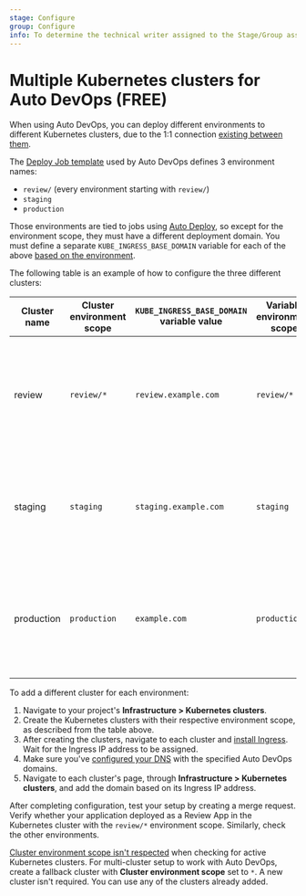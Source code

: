 ```yaml
---
stage: Configure
group: Configure
info: To determine the technical writer assigned to the Stage/Group associated with this page, see https://about.gitlab.com/handbook/product/ux/technical-writing/#assignments
---
```


# Multiple Kubernetes clusters for Auto DevOps **(FREE)**

When using Auto DevOps, you can deploy different environments to
different Kubernetes clusters, due to the 1:1 connection
[existing between them](../../user/project/clusters/multiple_kubernetes_clusters.md).

The [Deploy Job template](https://gitlab.com/gitlab-org/gitlab/-/blob/master/lib/gitlab/ci/templates/Jobs/Deploy.gitlab-ci.yml)
used by Auto DevOps defines 3 environment names:

- `review/` (every environment starting with `review/`)
- `staging`
- `production`

Those environments are tied to jobs using [Auto Deploy](stages.md#auto-deploy), so
except for the environment scope, they must have a different deployment domain.
You must define a separate `KUBE_INGRESS_BASE_DOMAIN` variable for each of the above
[based on the environment](../../ci/variables/index.md#limit-the-environment-scope-of-a-cicd-variable).

The following table is an example of how to configure the three different clusters:

| Cluster name | Cluster environment scope | `KUBE_INGRESS_BASE_DOMAIN` variable value | Variable environment scope | Notes |
|--------------|---------------------------|-------------------------------------------|----------------------------|---|
| review       | `review/*`                | `review.example.com`                      | `review/*`                 | The review cluster which runs all [Review Apps](../../ci/review_apps/index.md). `*` is a wildcard, used by every environment name starting with `review/`. |
| staging      | `staging`                 | `staging.example.com`                     | `staging`                  | Optional. The staging cluster that runs the deployments of the staging environments. You must [enable it first](customize.md#deploy-policy-for-staging-and-production-environments). |
| production   | `production`              | `example.com`                             | `production`               | The production cluster which runs the production environment deployments. You can use [incremental rollouts](customize.md#incremental-rollout-to-production). |

To add a different cluster for each environment:

1. Navigate to your project's **Infrastructure > Kubernetes clusters**.
1. Create the Kubernetes clusters with their respective environment scope, as
   described from the table above.
1. After creating the clusters, navigate to each cluster and
   [install Ingress](cloud_deployments/auto_devops_with_gke.md#install-ingress).
   Wait for the Ingress IP address to be assigned.
1. Make sure you've [configured your DNS](requirements.md#auto-devops-base-domain) with the
   specified Auto DevOps domains.
1. Navigate to each cluster's page, through **Infrastructure > Kubernetes clusters**,
   and add the domain based on its Ingress IP address.

After completing configuration, test your setup by creating a merge request.
Verify whether your application deployed as a Review App in the Kubernetes
cluster with the `review/*` environment scope. Similarly, check the
other environments.

[Cluster environment scope isn't respected](https://gitlab.com/gitlab-org/gitlab/-/issues/20351)
when checking for active Kubernetes clusters. For multi-cluster setup to work with Auto DevOps,
create a fallback cluster with **Cluster environment scope** set to `*`. A new cluster isn't
required. You can use any of the clusters already added.
